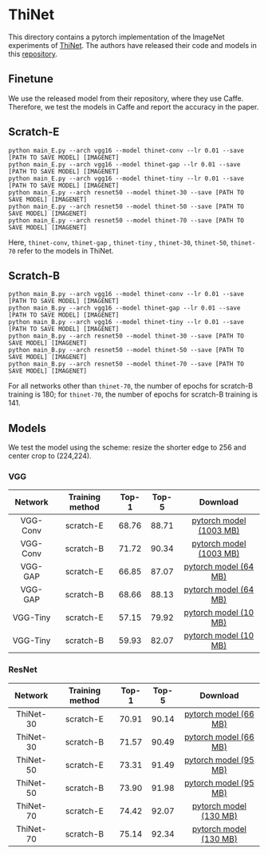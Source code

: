 # ThiNet
This directory contains a pytorch implementation of the ImageNet experiments of [ThiNet](https://arxiv.org/abs/1707.06342). The authors have released their code and models in this [repository](https://github.com/Roll920/ThiNet).

## Finetune
We use the released model from their repository, where they use Caffe. Therefore, we test the models in Caffe and report the accuracy in the paper.

## Scratch-E
```
python main_E.py --arch vgg16 --model thinet-conv --lr 0.01 --save [PATH TO SAVE MODEL] [IMAGENET]
python main_E.py --arch vgg16 --model thinet-gap --lr 0.01 --save [PATH TO SAVE MODEL] [IMAGENET]
python main_E.py --arch vgg16 --model thinet-tiny --lr 0.01 --save [PATH TO SAVE MODEL] [IMAGENET]
python main_E.py --arch resnet50 --model thinet-30 --save [PATH TO SAVE MODEL] [IMAGENET]
python main_E.py --arch resnet50 --model thinet-50 --save [PATH TO SAVE MODEL] [IMAGENET]
python main_E.py --arch resnet50 --model thinet-70 --save [PATH TO SAVE MODEL] [IMAGENET]
```
Here, `thinet-conv`, `thinet-gap` , `thinet-tiny` , `thinet-30`, `thinet-50`, `thinet-70` refer to the models in ThiNet.

## Scratch-B
<!-- For scratch-B training, first calculate the flops of the pruned model using function `count_model_param_flops` in `compute_flops.py`. Then compute the total epochs in scratch-B and corresponding learning rate schedule. -->
```
python main_B.py --arch vgg16 --model thinet-conv --lr 0.01 --save [PATH TO SAVE MODEL] [IMAGENET]
python main_B.py --arch vgg16 --model thinet-gap --lr 0.01 --save [PATH TO SAVE MODEL] [IMAGENET]
python main_B.py --arch vgg16 --model thinet-tiny --lr 0.01 --save [PATH TO SAVE MODEL] [IMAGENET]
python main_B.py --arch resnet50 --model thinet-30 --save [PATH TO SAVE MODEL] [IMAGENET]
python main_B.py --arch resnet50 --model thinet-50 --save [PATH TO SAVE MODEL] [IMAGENET]
python main_B.py --arch resnet50 --model thinet-70 --save [PATH TO SAVE MODEL] [IMAGENET]
```
For all networks other than `thinet-70`, the number of epochs for scratch-B training is 180; for `thinet-70`, the number of epochs for scratch-B training is 141.

## Models
We test the model using the scheme: resize the shorter edge to 256 and center crop to (224,224).
### VGG
Network|Training method|Top-1|Top-5|Download
:---:|:---:|:---:|:---:|:---:
VGG-Conv|scratch-E| 68.76| 88.71| [pytorch model (1003 MB)](https://drive.google.com/open?id=1Jr7n5q4BiYEHUVEv1FuzfAn0S26CNFsd)
VGG-Conv|scratch-B| 71.72| 90.34| [pytorch model (1003 MB)](https://drive.google.com/open?id=12DC2hpbQNVUSpS3ojcxjncW69jh1NpbN)
VGG-GAP|scratch-E| 66.85| 87.07| [pytorch model (64 MB)](https://drive.google.com/open?id=1FnPVJGjlL36tOJo1__7nr3Jykk-VhMLv)
VGG-GAP|scratch-B| 68.66| 88.13| [pytorch model (64 MB)](https://drive.google.com/open?id=1YqDnc6JbXQl83E50P1fmUDO7J7SuEdgK)
VGG-Tiny|scratch-E| 57.15| 79.92| [pytorch model (10  MB)](https://drive.google.com/open?id=1J-ydiASraEdKYEwDu-u5kG8FFgdyXpV_)
VGG-Tiny|scratch-B| 59.93| 82.07| [pytorch model (10 MB)](https://drive.google.com/open?id=1J1JRBLd-2AbDNk57621Wst02QlrC4jf4)

### ResNet
Network|Training method|Top-1|Top-5|Download
:---:|:---:|:---:|:---:|:---:
ThiNet-30|scratch-E| 70.91| 90.14| [pytorch model (66  MB)](https://drive.google.com/open?id=14cJ_oF4bAatcXiKEhBQHWny5kiC0hMBu)
ThiNet-30|scratch-B| 71.57| 90.49| [pytorch model (66 MB)](https://drive.google.com/open?id=1RkiTHKxFfmP6jYl2vo_gYC2NZzwfIe1M)
ThiNet-50|scratch-E| 73.31| 91.49| [pytorch model (95  MB)](https://drive.google.com/open?id=1E3c_7wvGXeUywXYVWIhzup5rp47TB9Tw)
ThiNet-50|scratch-B| 73.90| 91.98| [pytorch model (95 MB)](https://drive.google.com/open?id=1-0ip4ZDSxpbQx7D_5-VgOs-B8ww2jNC4)
ThiNet-70|scratch-E| 74.42| 92.07| [pytorch model (130 MB)](https://drive.google.com/open?id=1rTdotQKYBVHr03n1kYjYAVLDwxyYJok1)
ThiNet-70|scratch-B| 75.14| 92.34| [pytorch model (130 MB)](https://drive.google.com/open?id=1p2ER072IyFmDZRoAdQrRsedLElnmuct4)
